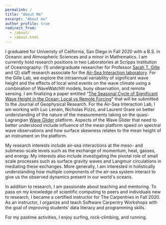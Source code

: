 ```yaml
---
permalink: /
title: "About Me"
excerpt: "About me"
author_profile: true
redirect_from: 
  - /about/
  - /about.html
---
```

I graduated for Univeristy of California, San Diego in Fall 2020 with a B.S. in Oceanic and Atmospheric Sciences and a minor in Mathematics. I am currently hold research positions in two Laboratories at Scripps Institution of Oceanography: (1) undergraduate researcher for Professor [Sarah T. Gille](http://pordlabs.ucsd.edu/sgille/) and (2) staff research associate for the [Air-Sea Interaction laboratory](https://airsea.ucsd.edu/). For the Gille Lab, we explore the intraannual variability of significant wave height and the effects of local wind events on the wave climate using a combination of WaveWatchIII models, buoy observation, and remote sensing. I am finalizing a paper entitled “[The Seasonal Cycle of Significant Wave Height in the Ocean: Local vs Remote Forcing](http://lcolosi.github.io/files/WaveClimatology.pdf)” that will be submitted to the Journal of Geophysical Research. For the Air-Sea Interaction Lab, I am working with Luc Lenain, Nicholas Pizzo, and Laurent Grare on better understanding of the nature of the measurements taking on the quasi-Lagrangian [Wave Glider](https://airsea.ucsd.edu/instrumentation/waveglider/) platform. Aspects of the Wave Glider that need to better understood include influence of the mean platform speed on spectral wave observations and how surface skewness relates to the mean height of an instrument on the platform. 

My research interests include air-sea interactions at the meso- and submeso-scale levels such as the exchange of momentum, heat, gasses, and energy. My interests also include investigating the pivotal role of small scale processes such as surface gravity waves and Langmuir circulations in mediating these exchanges. More generally, I am interested in holistically understanding how multiple components of the air-sea system interact to give us the observed dynamics present in our world's oceans. 

In addition to research, I am passionate about teaching and mentoring. To pass on my knowledge of scientific computing to peers and individuals new to research, I became a certified instructor for The Carpentries in Fall 2020. As an instructor, I organize and teach Software Carpentry Workshops with the goal of improving students’ data literacy and programming skills.

For my pastime activities, I enjoy surfing, rock-climbing, and running.
